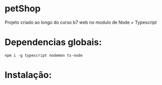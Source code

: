# petShop
Projeto criado ao longo do curso b7 web no modulo de Node + Typescript

# Dependencias globais:
`npm i -g typescript nodemon ts-node`

# Instalação: